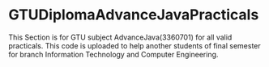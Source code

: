 # GTUDiplomaAdvanceJavaPracticals

This Section is for GTU subject AdvanceJava(3360701) for all valid practicals.
This code is uploaded to help another students of final semester for branch Information Technology and Computer Engineering.
